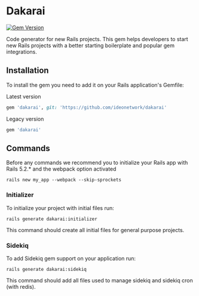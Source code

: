 # Dakarai

[![Gem Version](https://badge.fury.io/rb/dakarai.svg)](https://badge.fury.io/rb/dakarai)

Code generator for new Rails projects.
This gem helps developers to start new Rails projects with a better starting boilerplate and popular gem integrations.

## Installation

To install the gem you need to add it on your Rails application's Gemfile:

Latest version
```ruby
gem 'dakarai', git: 'https://github.com/ideonetwork/dakarai'
```

Legacy version
```ruby
gem 'dakarai'
```

## Commands

Before any commands we recommend you to initialize your Rails app with Rails 5.2.* and the webpack option activated

```shell
rails new my_app --webpack --skip-sprockets
```

### Initializer

To initialize your project with initial files run:

```shell
rails generate dakarai:initializer
```

This command should create all initial files for general purpose projects.

### Sidekiq

To add Sidekiq gem support on your application run:

```shell
rails generate dakarai:sidekiq
```

This command should add all files used to manage sidekiq and sidekiq cron (with redis).
